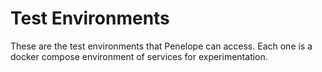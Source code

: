 # Test Environments

These are the test environments that Penelope can access. Each one is a docker compose environment of services for experimentation.
